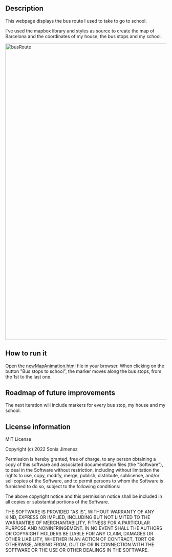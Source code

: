 ## Description
This webpage displays the bus route I used to take to go to school. 

I´ve used the mapbox library and styles as source to create the map of Barcelona and the coordinates of my house, the bus stops and my school.

<img width="922" alt="busRoute" src="https://user-images.githubusercontent.com/112973252/206871612-25eb5b8b-64c8-43a1-8baf-b2fddf5d577b.PNG">

## How to run it
Open the [newMapAnimation.html](https://github.com/Soniajim24/Real_time_bus_tracker/blob/main/newMapAnimation.html) file in your browser.
When clicking on the button "Bus stops to school", the marker moves along the bus stops, from the 1st to the last one.

## Roadmap of future improvements

The next iteration will include markers for every bus stop, my house and my school.

## License information
MIT License

Copyright (c) 2022 Sonia Jimenez

Permission is hereby granted, free of charge, to any person obtaining a copy
of this software and associated documentation files (the "Software"), to deal
in the Software without restriction, including without limitation the rights
to use, copy, modify, merge, publish, distribute, sublicense, and/or sell
copies of the Software, and to permit persons to whom the Software is
furnished to do so, subject to the following conditions:

The above copyright notice and this permission notice shall be included in all
copies or substantial portions of the Software.

THE SOFTWARE IS PROVIDED "AS IS", WITHOUT WARRANTY OF ANY KIND, EXPRESS OR
IMPLIED, INCLUDING BUT NOT LIMITED TO THE WARRANTIES OF MERCHANTABILITY,
FITNESS FOR A PARTICULAR PURPOSE AND NONINFRINGEMENT. IN NO EVENT SHALL THE
AUTHORS OR COPYRIGHT HOLDERS BE LIABLE FOR ANY CLAIM, DAMAGES OR OTHER
LIABILITY, WHETHER IN AN ACTION OF CONTRACT, TORT OR OTHERWISE, ARISING FROM,
OUT OF OR IN CONNECTION WITH THE SOFTWARE OR THE USE OR OTHER DEALINGS IN THE
SOFTWARE.
